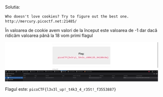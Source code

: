 Solutia:
```
Who doesn't love cookies? Try to figure out the best one. http://mercury.picoctf.net:21485/
```

În valoarea de cookie avem valori de la început este valoarea de -1 dar dacă ridicăm valoarea pănă la 18 vom primi flagul 

![alt text](image/cookie_flag.png)

Flagul este: `picoCTF{l3v3l_up!_t4k3_4_r35t!_f3553887}`